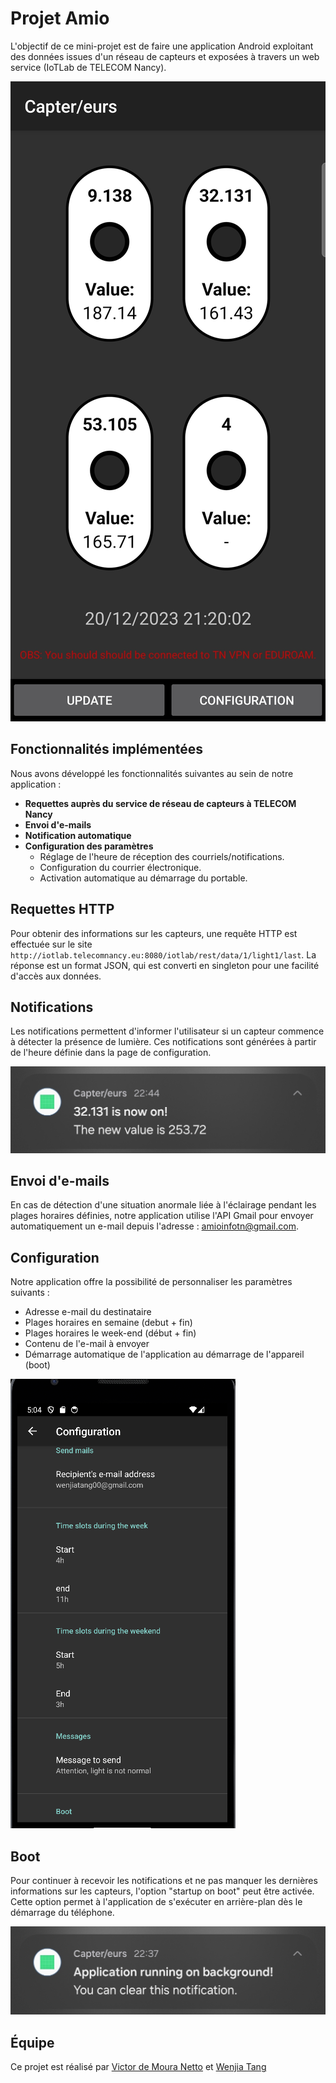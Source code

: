 # Projet Amio

L'objectif de ce mini-projet est de faire une application Android exploitant des données issues d'un réseau de capteurs et exposées à travers un web service (IoTLab de TELECOM Nancy).

![Application](/img/home.jpg)

## Fonctionnalités implémentées

Nous avons développé les fonctionnalités suivantes au sein de notre application :

- **Requettes auprès du service de réseau de capteurs à TELECOM Nancy**
- **Envoi d'e-mails**
- **Notification automatique**
- **Configuration des paramètres**
  - Réglage de l'heure de réception des courriels/notifications.
  - Configuration du courrier électronique.
  - Activation automatique au démarrage du portable.

## Requettes HTTP
Pour obtenir des informations sur les capteurs, une requête HTTP est effectuée sur le site `http://iotlab.telecomnancy.eu:8080/iotlab/rest/data/1/light1/last`. La réponse est un format JSON, qui est converti en singleton pour une facilité d'accès aux données.

## Notifications
Les notifications permettent d'informer l'utilisateur si un capteur commence à détecter la présence de lumière. Ces notifications sont générées à partir de l'heure définie dans la page de configuration.

![Sensor](/img/sensor-on.jpg)

## Envoi d'e-mails
En cas de détection d'une situation anormale liée à l'éclairage pendant les plages horaires définies, notre application utilise l'API Gmail pour envoyer automatiquement un e-mail depuis l'adresse : amioinfotn@gmail.com.

## Configuration
Notre application offre la possibilité de personnaliser les paramètres suivants :

- Adresse e-mail du destinataire
- Plages horaires en semaine (debut + fin)
- Plages horaires le week-end (début + fin)
- Contenu de l'e-mail à envoyer
- Démarrage automatique de l'application au démarrage de l'appareil (boot)

![Configuration](/img/image_config.png)

## Boot
Pour continuer à recevoir les notifications et ne pas manquer les dernières informations sur les capteurs, l'option "startup on boot" peut être activée. Cette option permet à l'application de s'exécuter en arrière-plan dès le démarrage du téléphone.

![Boot](/img/boot.jpg)

## Équipe 
Ce projet est réalisé par [Victor de Moura Netto](https://github.com/vicnetto) et [Wenjia Tang](https://github.com/sans-sucre)
